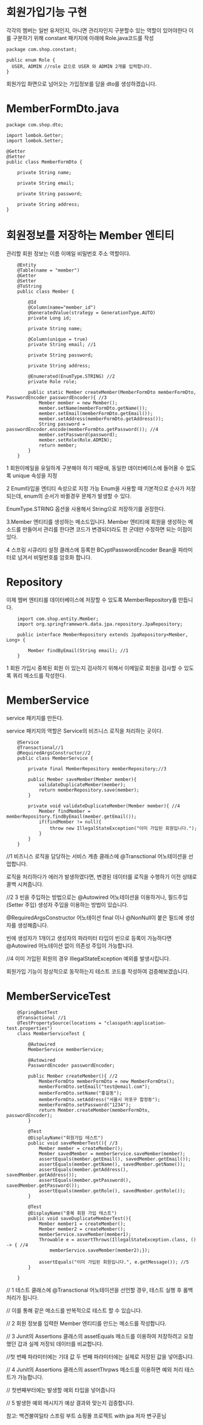 회원가입기능 구현
===

각각의 멤버는 일반 유저인지, 아니면 관리자인지 구분할수 있는 역할이 있어야한다 이를 구분하기 위해 constant 패키지에 아래에 Role.java코드를 작성

    package com.shop.constant;

    public enum Role {
      USER, ADMIN //role 값으로 USER 와 ADMIN 2개를 입력합니다.
    }

회원가입 화면으로 넘어오는 가입정보를 담을 dto를 생성하겠습니다.

MemberFormDto.java
==

    package com.shop.dto;

    import lombok.Getter;
    import lombok.Setter;

    @Getter
    @Setter
    public class MemberFormDto {

        private String name;

        private String email;

        private String password;

        private String address;
    }

회원정보를 저장하는 Member 엔티티
==

관리할 회원 정보는 이름 이메일 비밀번호 주소 역할이다.

        @Entity
        @Table(name = "member")
        @Getter
        @Setter
        @ToString
        public class Member {

            @Id
            @Column(name="member_id")
            @GeneratedValue(strategy = GenerationType.AUTO)
            private Long id;

            private String name;

            @Column(unique = true)
            private String email; //1

            private String password;

            private String address;

            @Enumerated(EnumType.STRING) //2
            private Role role;

            public static Member createMember(MemberFormDto memberFormDto, PasswordEncoder passwordEncoder){ //3
                Member member = new Member();
                member.setName(memberFormDto.getName());
                member.setEmail(memberFormDto.getEmail());
                member.setAddress(memberFormDto.getAddress());
                String password = passwordEncoder.encode(memberFormDto.getPassword()); //4
                member.setPassword(password);
                member.setRole(Role.ADMIN);
                return member;
            }
        }
        
        
1 회원이메일을 유일하게 구분해야 하기 때문에, 동일한 데이터베이스에 들어올 수 없도록 unique 속성을 지정

2 Enum타입을 엔티티 속성으로 지정 가능 Enum을 사용할 때 기본적으로 순사가 저장되는데, enum의 순서가 바뀔경우 문제가 발생할 수 있다.

EnumType.STRING 옵션을 사용해서 String으로 저장하기를 권장한다.

3.Member 엔티티를 생성하는 메소드입니다. Member 엔티티에 회원을 생성하는 메소드를 만들어서 관리를 한다면 코드가 변경되더라도 한 군데만 수정하면 되는 이점이 있다.

4 스프링 시큐리티 설정 클래스에 등록한 BCyptPasswordEncoder Bean을 파라미터로 넘겨서 비밀번호를 암호화 합니다.


Repository
==

이제 멤버 엔티티를 데이터베이스에 저장할 수 있도록 MemberRepository를 만듭니다.

        import com.shop.entity.Member;
        import org.springframework.data.jpa.repository.JpaRepository;

        public interface MemberRepository extends JpaRepository<Member, Long> {

            Member findByEmail(String email); //1
        }

1 회원 가입시 중복된 회원 이 있는지 검사하기 위해서 이메일로 회원을 검사할 수 있도록 쿼리 메소드를 작성한다.

MemberService
==
service 패키지를 만든다.

service 패키지의 역할은 Service의 비즈니스 로직을 처리하는 곳이다.

        @Service
        @Transactional//1
        @RequiredArgsConstructor//2
        public class MemberService {

            private final MemberRepository memberRepository;//3

            public Member saveMember(Member member){
                validateDuplicateMember(member);
                return memberRepository.save(member);
            }

            private void validateDuplicateMember(Member member){ //4
                Member findMember = memberRepository.findByEmail(member.getEmail());
                if(findMember != null){
                    throw new IllegalStateException("이미 가입된 회원입니다.");
                }
            }
        }

//1 비즈니스 로직을 담당하는 서비스 계층 클래스에 @Transctional 어노테이션을 선업합니다.

로직을 처리하다가 에러가 발생하였다면, 변경된 데이터를 로직을 수행하기 이전 상태로 콜백 시켜줍니다.

//2 3 빈을 주입하는 방법으로는 @Autowired 어노테이션을 이용하거나, 필드주입(Setter 주입) 생성자 주입을 이용하는 방법이 있습니다.

@RequiredArgsConstructor 어노테이션 final 이나 @NonNull이 붙은 필드에 생성자를 생성해줍니다.

빈에 생성자가 1개이고 생성자의 파라미터 타입이 빈으로 등록이 가능하다면 @Autowired 어노테이션 없이 의존성 주입이 가능합니다.

//4 이미 가입된 회원의 경우 IllegalStateException 예외를 발생시킵니다.


회원가입 기능이 정상적으로 동작하는지 테스트 코드를 작성하여 검증해보겠습니다.

MemberServiceTest
=====

        @SpringBootTest
        @Transactional //1
        @TestPropertySource(locations = "classpath:application-test.properties")
        class MemberServiceTest {

            @Autowired
            MemberService memberService;

            @Autowired
            PasswordEncoder passwordEncoder;

            public Member createMember(){ //2
                MemberFormDto memberFormDto = new MemberFormDto();
                memberFormDto.setEmail("test@email.com");
                memberFormDto.setName("홍길동");
                memberFormDto.setAddress("서울시 마포구 합정동");
                memberFormDto.setPassword("1234");
                return Member.createMember(memberFormDto, passwordEncoder);
            }

            @Test
            @DisplayName("회원가입 테스트")
            public void saveMemberTest(){ //3
                Member member = createMember();
                Member savedMember = memberService.saveMember(member);
                assertEquals(member.getEmail(), savedMember.getEmail());
                assertEquals(member.getName(), savedMember.getName());
                assertEquals(member.getAddress(), savedMember.getAddress());
                assertEquals(member.getPassword(), savedMember.getPassword());
                assertEquals(member.getRole(), savedMember.getRole());
            }

            @Test
            @DisplayName("중복 회원 가입 테스트")
            public void saveDuplicateMemberTest(){
                Member member1 = createMember();
                Member member2 = createMember();
                memberService.saveMember(member1);
                Throwable e = assertThrows(IllegalStateException.class, () -> { //4
                    memberService.saveMember(member2);});
                     
                assertEquals("이미 가입된 회원입니다.", e.getMessage()); //5
            }

        }

// 1 테스트 클래스에 @Transctional 어노테이션을 선언할 경우, 테스트 실행 후 롤백 처리가 됩니다.

// 이를 통해 같은 메소드를 반복적으로 테스트 할 수 있습니다.

// 2 회원 정보를 입력한 Member 엔티티를 만드는 메소드를 작성합니다.

// 3 Junit의 Assertions 클래스의 assetEquals 메소드를 이용하여 저장하려고 요청했던 갑과 실제 저장되 데이터를 비교합니다.

//첫 번째 파라미터에는 기대 값 두 번째 파라미터에는 실제로 저장된 값을 넣어줍니다.

// 4 Junit의 Assertions 클래스의 assertThrpws 메소드를 이용하면 예외 처리 테스트가 가능합니다.

// 첫번째부터에는 발생할 예외 타입을 넣어줍니다

// 5 발생한 예외 메시지가 예상 결과와 맞는지 검증합니다.


참고: 백견불여일타 스프링 부트 쇼핑몰 프로젝트 with jpa 저자 변구훈님
